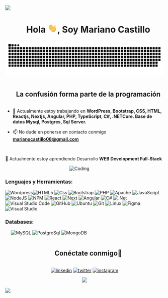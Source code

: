
<!--horizontal divider(gradiant)-->
<img src="https://user-images.githubusercontent.com/73097560/115834477-dbab4500-a447-11eb-908a-139a6edaec5c.gif">

<!--h1 without bottom border-->
<div id="user-content-toc">
  <ul align="center">
    <h1 align="center">Hola <img src="https://raw.githubusercontent.com/KevinPatel04/KevinPatel04/master/Hi.gif" width="30px">, Soy Mariano Castillo </h1>
  </ul>
</div>


<!--- snake -->
<div align="center">
  <img  src="https://github.com/1999AZZAR/1999AZZAR/blob/main/resources/img/grid-snake.svg"
       alt="snake" /></a>
</div>


<!--h2 without bottom border-->
<div id="user-content-toc">
  <ul align="center">
    <summary><h2 style="display: inline-block">La confusión forma parte de la programación</h2></summary>
  </ul>
</div>

<!--Intro start-->
- 🔭 Actualmente estoy trabajando en **WordPress, Bootstrap, CSS, HTML, Reactjs, Nextjs, Angular, PHP, TypeScript, C#, .NETCore.
     Base de datos Mysql, Postgres, Sql Server.**

- 📫  No dude en ponerse en contacto conmigo **marianocastillo08@gmail.com**

<!--Intro end-->



<p align="left"> <a href="https://twitter.com/" target="blank"><img src="https://img.shields.io/twitter/follow/?logo=twitter&style=for-the-badge" alt="" /></a> </p>

🌱  Actualmente estoy aprendiendo Desarrollo **WEB Development Full-Stack**

<img align="right" alt="Coding" width="300" src="https://i.pinimg.com/originals/81/17/8b/81178b47a8598f0c81c4799f2cdd4057.gif">


<br>

<h3 align="left">Lenguajes y Herramientas:</h3>

![Wordpress](https://img.shields.io/badge/Wordpress-%23563D7C?style=for-the-badge&logo=wordpress&logoColor=white)![HTML5](https://img.shields.io/badge/html5-%23E34F26.svg?style=for-the-badge&logo=html5&logoColor=white) ![Css](https://img.shields.io/badge/css-%2300f.svg?style=for-the-badge&logo=css&logoColor=white)
![Bootstrap](https://img.shields.io/badge/bootstrap-%23563D7C.svg?style=for-the-badge&logo=bootstrap&logoColor=white) ![PHP](https://img.shields.io/badge/PHP-E95420?style=for-the-badge&logo=php&logoColor=white) ![Apache](https://img.shields.io/badge/apache-%23D42029.svg?style=for-the-badge&logo=apache&logoColor=white) ![JavaScript](https://img.shields.io/badge/javascript-%23323330.svg?style=for-the-badge&logo=javascript&logoColor=%23F7DF1E) ![NodeJS](https://img.shields.io/badge/node.js-%2343853D.svg?style=for-the-badge&logo=node.js&logoColor=white) ![NPM](https://img.shields.io/badge/NPM-%23000000.svg?style=for-the-badge&logo=npm&logoColor=white) ![React](https://img.shields.io/badge/react-0078d7.svg?style=for-the-badge&logo=react&logoColor=white) ![Next](https://img.shields.io/badge/next-%2343853D.svg?style=for-the-badge&logo=next&logoColor=white) ![Angular](https://img.shields.io/badge/Angular-5C2D91?style=for-the-badge&logo=angular&logoColor=white)  ![C#](https://img.shields.io/badge/c%23-%23239120.svg?style=for-the-badge&logo=c-sharp&logoColor=white) ![.Net](https://img.shields.io/badge/.net-%23D42029.svg?style=for-the-badge&logo=.net&logoColor=white) 
 ![Visual Studio Code](https://img.shields.io/badge/VisualStudioCode-0078d7.svg?style=for-the-badge&logo=visual-studio-code&logoColor=white) ![GitHub](https://img.shields.io/badge/github-%23121011.svg?style=for-the-badge&logo=github&logoColor=white)  ![Ubuntu](https://img.shields.io/badge/Ubuntu-E95420?style=for-the-badge&logo=ubuntu&logoColor=white) ![Git](https://img.shields.io/badge/git-%23F05033.svg?style=for-the-badge&logo=git&logoColor=white) ![Linux](https://img.shields.io/badge/linux-E95420f.svg?style=for-the-badge&logo=linux&logoColor=white) ![Figma](https://img.shields.io/badge/figma-0078d7.svg?style=for-the-badge&logo=figma&logoColor=white) 
![Visual Studio](https://img.shields.io/badge/VisualStudio-5C2D91.svg?style=for-the-badge&logo=visual-studio&logoColor=white) 
     
 


### Databases:
&emsp;
![MySQL](https://img.shields.io/badge/mysql-%2300f.svg?style=for-the-badge&logo=mysql&logoColor=white)
![PostgreSql](https://img.shields.io/badge/PostgreSql-%2343853D?style=for-the-badge&logo=PostgreSql&logoColor=white)
![MongoDB](https://img.shields.io/badge/MongoDB-%234ea94b.svg?style=for-the-badge&logo=mongodb&logoColor=white) 

<!--tech stack icons-->
  
<!-- Connect with me -->
<!--h2 without bottom border-->
<div id="user-content-toc">
  <ul align="center">
    <summary><h2 style="display: inline-block">Conéctate conmigo🤝</h2></summary>
  </ul>
</div>

<!--icons and links-->
<p align="center">
<a href="https://www.linkedin.com/in/lic-mariano-castillo-06137b149/" target="blank"><img align="center" src="https://user-images.githubusercontent.com/88904952/234979284-68c11d7f-1acc-4f0c-ac78-044e1037d7b0.png" alt="linkedin" height="50" width="50" /></a>
<a href="https://twitter.com/Marianocastill1" target="blank"><img align="center" src="https://user-images.githubusercontent.com/88904952/234980676-61bfb021-ecc8-48f7-88e6-34c1b06c4a58.png" alt="twitter" height="50" width="50" /></a> 
<a href="https://www.instagram.com/marianocastillo08/" target="blank"><img align="center" src="https://user-images.githubusercontent.com/88904952/234981169-2dd1e58f-4b7e-468c-8213-034ba62156c3.png" alt="instagram" height="50" width="50" /></a>
 
</p>

<!--profile visit count-->
<div align="center">
  
[![](https://visitcount.itsvg.in/api?id=1010nishant&icon=3&color=6)](https://visitcount.itsvg.in)
  
</div>

<!--horizontal divider(gradiant)-->
<img src="https://user-images.githubusercontent.com/73097560/115834477-dbab4500-a447-11eb-908a-139a6edaec5c.gif">

